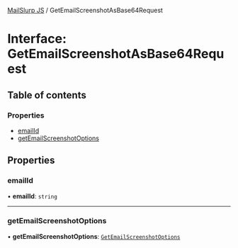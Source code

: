 [MailSlurp JS](../README.md) / GetEmailScreenshotAsBase64Request

# Interface: GetEmailScreenshotAsBase64Request

## Table of contents

### Properties

- [emailId](GetEmailScreenshotAsBase64Request.md#emailid)
- [getEmailScreenshotOptions](GetEmailScreenshotAsBase64Request.md#getemailscreenshotoptions)

## Properties

### emailId

• **emailId**: `string`

___

### getEmailScreenshotOptions

• **getEmailScreenshotOptions**: [`GetEmailScreenshotOptions`](GetEmailScreenshotOptions.md)
